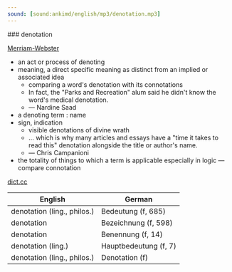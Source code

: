 ```yaml
---
sound: [sound:ankimd/english/mp3/denotation.mp3]
---
```


\### denotation

[Merriam-Webster](https://www.merriam-webster.com/dictionary/denotation)

- an act or process of denoting
- meaning, a direct specific meaning as distinct from an implied or associated idea
    - comparing a word's denotation with its connotations
    - In fact, the "Parks and Recreation" alum said he didn't know the word's medical denotation.
    - — Nardine Saad
- a denoting term : name
- sign, indication
    - visible denotations of divine wrath
    - … which is why many articles and essays have a "time it takes to read this" denotation alongside the title or author's name.
    - — Chris Campanioni
- the totality of things to which a term is applicable especially in logic — compare connotation

[dict.cc](https://www.dict.cc/denotation)

| English        | German       |
| -------------- | ------------ |
| denotation (ling., philos.) | Bedeutung (f, 685) |
| denotation | Bezeichnung (f, 598) |
| denotation | Benennung (f, 14) |
| denotation (ling.) | Hauptbedeutung (f, 7) |
| denotation (ling., philos.) | Denotation (f) |
